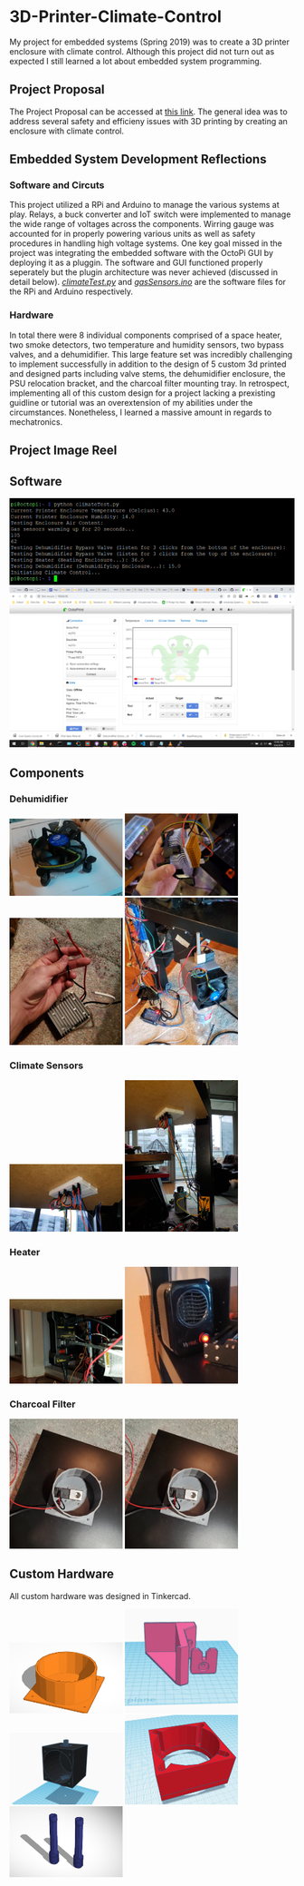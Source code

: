 # 3D-Printer-Climate-Control
My project for embedded systems (Spring 2019) was to create a 3D printer enclosure with climate control. Although this project did not turn out as expected I still learned a lot about embedded system programming.

## Project Proposal
The Project Proposal can be accessed at [this link](https://docs.google.com/document/d/1nhE-VeoW2xHojhICf00JVar8DhTzB7k-zKPyljFL4bU/edit?usp=sharing). The general idea was to address several safety and efficieny issues with 3D printing by creating an enclosure with climate control.

## Embedded System Development Reflections
### Software and Circuts
This project utilized a RPi and Arduino to manage the various systems at play. Relays, a buck converter and IoT switch were implemented to manage the wide range of voltages across the components. Wirring gauge was accounted for in properly powering various units as well as safety procedures in handling high voltage systems. One key goal missed in the project was integrating the embedded software with the OctoPi GUI by deploying it as a pluggin. The software and GUI functioned properly seperately but the plugin architecture was never achieved (discussed in detail below). [*climateTest.py*](https://github.com/rjdoubleu/3D-Printer-Climate-Control/blob/master/climateTest.py) and [*gasSensors.ino*](https://github.com/rjdoubleu/3D-Printer-Climate-Control/blob/master/gasSensors.ino) are the software files for the RPi and Arduino respectively.

### Hardware
In total there were 8 individual components comprised of a space heater, two smoke detectors, two temperature and humidity sensors, two bypass valves, and a dehumidifier. This large feature set was incredibly challenging to implement successfully in addition to the design of 5 custom 3d printed and designed parts including valve stems, the dehumidifier enclosure, the PSU relocation bracket, and the charcoal filter mounting tray. In retrospect, implementing all of this custom design for a project lacking a prexisting guidline or tutorial was an overextension of my abilities under the circumstances. Nonetheless, I learned a massive amount in regards to mechatronics.

## Project Image Reel

## Software

<img src="https://github.com/rjdoubleu/3D-Printer-Climate-Control/blob/master/Software%20Images/Sample%20Output.PNG">

<img src="https://github.com/rjdoubleu/3D-Printer-Climate-Control/blob/master/Software%20Images/octoPrint%20Screen.PNG">


## Components

### Dehumidifier 

<img src="https://github.com/rjdoubleu/3D-Printer-Climate-Control/blob/master/Electronics%20and%20Wirring/Dehumidifier/Dehumidifier%20Fan.PNG" width="200"/>

<img src="https://github.com/rjdoubleu/3D-Printer-Climate-Control/blob/master/Electronics%20and%20Wirring/Dehumidifier/Fan%20with%20Peltier%20Chip.PNG" width="200"/>

<img src="https://github.com/rjdoubleu/3D-Printer-Climate-Control/blob/master/Electronics%20and%20Wirring/Dehumidifier/Buck%20Converter.PNG" width="200"/>

<img src="https://github.com/rjdoubleu/3D-Printer-Climate-Control/blob/master/Electronics%20and%20Wirring/Dehumidifier/Fully%20Assemblyed%20Dehum.PNG" width="200"/>

### Climate Sensors

<img src="https://github.com/rjdoubleu/3D-Printer-Climate-Control/blob/master/Electronics%20and%20Wirring/Climate%20Sensors/Climate%20Sensors.PNG" width="200"/>

<img src="https://github.com/rjdoubleu/3D-Printer-Climate-Control/blob/master/Electronics%20and%20Wirring/Climate%20Sensors/Climate%20Sensor%20Breadboard.jpg" width="200"/>

### Heater

<img src="https://github.com/rjdoubleu/3D-Printer-Climate-Control/blob/master/Electronics%20and%20Wirring/Heater/IoT%20Switch.PNG" width="200"/>

<img src="https://github.com/rjdoubleu/3D-Printer-Climate-Control/blob/master/Electronics%20and%20Wirring/Heater/Space%20Heater.PNG" width="200"/>

### Charcoal Filter

<img src="https://github.com/rjdoubleu/3D-Printer-Climate-Control/blob/master/Electronics%20and%20Wirring/Charcoal%20Filter/Filter%20Bypass.PNG" width="200"/>

<img src="https://github.com/rjdoubleu/3D-Printer-Climate-Control/blob/master/Electronics%20and%20Wirring/Charcoal%20Filter/Filter%20Bypass.PNG" width="200"/>



## Custom Hardware
All custom hardware was designed in Tinkercad.

<img src="https://github.com/rjdoubleu/3D-Printer-Climate-Control/blob/master/Custom%203D%20Parts/basePlate.png" width="200">

<img src="https://github.com/rjdoubleu/3D-Printer-Climate-Control/blob/master/Custom%203D%20Parts/before.PNG" width="200">

<img src="https://github.com/rjdoubleu/3D-Printer-Climate-Control/blob/master/Custom%203D%20Parts/dehumEnc.PNG" width="200">

<img src="https://github.com/rjdoubleu/3D-Printer-Climate-Control/blob/master/Custom%203D%20Parts/fan%20fitment%20p2.PNG" width="200">

<img src="https://github.com/rjdoubleu/3D-Printer-Climate-Control/blob/master/Custom%203D%20Parts/valveStems.png" width="200">
